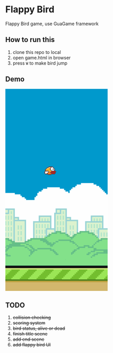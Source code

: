 # Flappy Bird
Flappy Bird game, use GuaGame framework

## How to run this

1. clone this repo to local
2. open game.html in browser
3. press `W` to make bird jump

## Demo
![flappyBird.gif](./img/flappyBird.gif)

## TODO
1. ~~collision checking~~
2. ~~scoring system~~
3. ~~bird status, alive or dead~~
4. ~~finish title scene~~
5. ~~add end scene~~
6. ~~add flappy bird UI~~